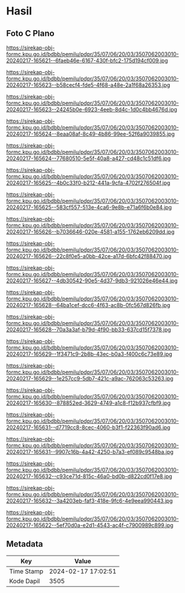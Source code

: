 # Hasil

## Foto C Plano

https://sirekap-obj-formc.kpu.go.id/bdbb/pemilu/pdpr/35/07/06/20/03/3507062003010-20240217-165621--6faeb46e-6167-430f-bfc2-175d194cf009.jpg

https://sirekap-obj-formc.kpu.go.id/bdbb/pemilu/pdpr/35/07/06/20/03/3507062003010-20240217-165623--b58cecf4-fde5-4f68-a48e-2a1f68a26353.jpg

https://sirekap-obj-formc.kpu.go.id/bdbb/pemilu/pdpr/35/07/06/20/03/3507062003010-20240217-165623--24245b0e-6923-4eeb-8d4c-1d0c4bb4676d.jpg

https://sirekap-obj-formc.kpu.go.id/bdbb/pemilu/pdpr/35/07/06/20/03/3507062003010-20240217-165624--8eaa08af-8c49-4b86-99ee-52f6a9039855.jpg

https://sirekap-obj-formc.kpu.go.id/bdbb/pemilu/pdpr/35/07/06/20/03/3507062003010-20240217-165624--77680510-5e5f-40a8-a427-cd48c1c51df6.jpg

https://sirekap-obj-formc.kpu.go.id/bdbb/pemilu/pdpr/35/07/06/20/03/3507062003010-20240217-165625--4b0c33f0-b212-441a-9cfa-4702f276504f.jpg

https://sirekap-obj-formc.kpu.go.id/bdbb/pemilu/pdpr/35/07/06/20/03/3507062003010-20240217-165625--583cf557-513e-4ca6-9e8b-e71a6f6b0e84.jpg

https://sirekap-obj-formc.kpu.go.id/bdbb/pemilu/pdpr/35/07/06/20/03/3507062003010-20240217-165626--b7036646-020e-4581-a155-1762eb6209dd.jpg

https://sirekap-obj-formc.kpu.go.id/bdbb/pemilu/pdpr/35/07/06/20/03/3507062003010-20240217-165626--22c8f0e5-a0bb-42ce-a17d-6bfc42f88470.jpg

https://sirekap-obj-formc.kpu.go.id/bdbb/pemilu/pdpr/35/07/06/20/03/3507062003010-20240217-165627--4db30542-90e5-4d37-9db3-921026e46e44.jpg

https://sirekap-obj-formc.kpu.go.id/bdbb/pemilu/pdpr/35/07/06/20/03/3507062003010-20240217-165628--64ba1cef-dcc6-4f63-ac8b-0fc567d826fb.jpg

https://sirekap-obj-formc.kpu.go.id/bdbb/pemilu/pdpr/35/07/06/20/03/3507062003010-20240217-165628--70a3a3af-b79d-4f90-bb33-637cd15f7378.jpg

https://sirekap-obj-formc.kpu.go.id/bdbb/pemilu/pdpr/35/07/06/20/03/3507062003010-20240217-165629--1f3471c9-2b8b-43ec-b0a3-f400c6c73e89.jpg

https://sirekap-obj-formc.kpu.go.id/bdbb/pemilu/pdpr/35/07/06/20/03/3507062003010-20240217-165629--1e257cc9-5db7-421c-a9ac-762063c53263.jpg

https://sirekap-obj-formc.kpu.go.id/bdbb/pemilu/pdpr/35/07/06/20/03/3507062003010-20240217-165630--878852ed-3629-4749-a1c8-f12b937cfbf9.jpg

https://sirekap-obj-formc.kpu.go.id/bdbb/pemilu/pdpr/35/07/06/20/03/3507062003010-20240217-165631--d7719cc8-8cec-4060-b3f1-f22363f90ad6.jpg

https://sirekap-obj-formc.kpu.go.id/bdbb/pemilu/pdpr/35/07/06/20/03/3507062003010-20240217-165631--9907c16b-4a42-4250-b7a3-ef089c9548ba.jpg

https://sirekap-obj-formc.kpu.go.id/bdbb/pemilu/pdpr/35/07/06/20/03/3507062003010-20240217-165632--c93ce71d-815c-46a0-bd0b-d822cd0f17e8.jpg

https://sirekap-obj-formc.kpu.go.id/bdbb/pemilu/pdpr/35/07/06/20/03/3507062003010-20240217-165632--3a4203eb-faf3-418e-9fc6-4e9eea990443.jpg

https://sirekap-obj-formc.kpu.go.id/bdbb/pemilu/pdpr/35/07/06/20/03/3507062003010-20240217-165622--5ef70d0a-e2d1-4543-ac4f-c7900989c899.jpg


## Metadata

| Key        | Value               |
| ---------- | ------------------- |
| Time Stamp | 2024-02-17 17:02:51 |
| Kode Dapil | 3505                |



